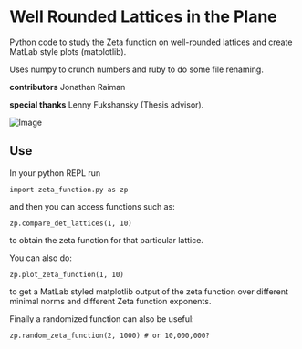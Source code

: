 Well Rounded Lattices in the Plane
=====

Python code to study the Zeta function on well-rounded lattices and create MatLab style plots (matplotlib).

Uses numpy to crunch numbers and ruby to do some file renaming.

**contributors** Jonathan Raiman

**special thanks** Lenny Fukshansky (Thesis advisor).

![Image](../blob/master/zeta_function?raw=true)

Use
----

In your python REPL run

	import zeta_function.py as zp

and then you can access functions such as:

	zp.compare_det_lattices(1, 10)

to obtain the zeta function for that particular lattice.

You can also do:

	zp.plot_zeta_function(1, 10)

to get a MatLab styled matplotlib output of the zeta function over different minimal norms and different Zeta function exponents.

Finally a randomized function can also be useful:

	zp.random_zeta_function(2, 1000) # or 10,000,000?
